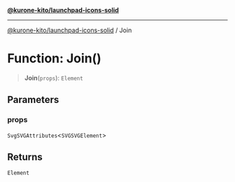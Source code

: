 [**@kurone-kito/launchpad-icons-solid**](../README.md)

***

[@kurone-kito/launchpad-icons-solid](../globals.md) / Join

# Function: Join()

> **Join**(`props`): `Element`

## Parameters

### props

`SvgSVGAttributes`\<`SVGSVGElement`\>

## Returns

`Element`
